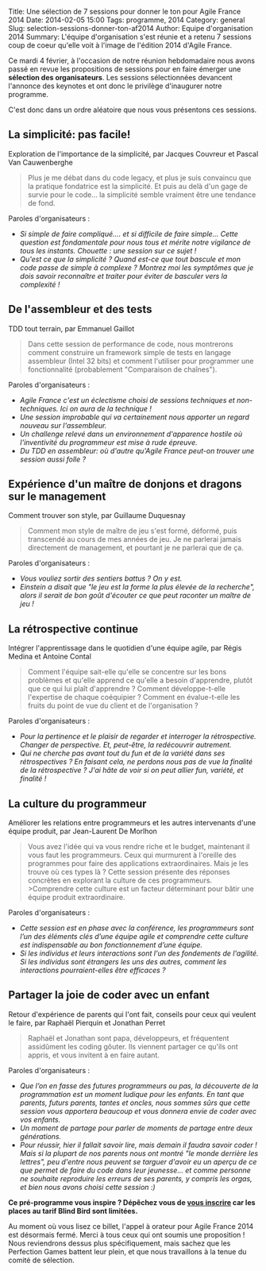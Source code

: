 Title: Une sélection de 7 sessions pour donner le ton pour Agile France 2014
Date: 2014-02-05 15:00
Tags: programme, 2014
Category: general
Slug: selection-sessions-donner-ton-af2014
Author: Equipe d'organisation 2014
Summary: L'équipe d'organisation s'est réunie et a retenu 7 sessions coup de coeur qu'elle voit à l'image de l'édition 2014 d'Agile France.

Ce mardi 4 février, à l'occasion de notre réunion hebdomadaire nous avons passé en revue les propositions de sessions pour en faire émerger une **sélection des organisateurs**.
Les sessions sélectionnées devancent l'annonce des keynotes et ont donc le privilège d'inaugurer notre programme.

C'est donc dans un ordre aléatoire que nous vous présentons ces sessions.

## La simplicité: pas facile! ##
Exploration de l'importance de la simplicité, par Jacques Couvreur et Pascal Van Cauwenberghe

> Plus je me débat dans du code legacy, et plus je suis convaincu que la pratique fondatrice est la simplicité.
> Et puis au delà d'un gage de survie pour le code… la simplicité semble vraiment être une tendance de fond.

Paroles d'organisateurs :

- *Si simple de faire compliqué.... et si difficile de faire simple... Cette question est fondamentale pour nous tous et mérite notre vigilance de tous les instants. Chouette : une session sur ce sujet !*
- *Qu'est ce que la simplicité ? Quand est-ce que tout bascule et mon code passe de simple à complexe ? Montrez moi les symptômes que je dois savoir reconnaître et traiter pour éviter de basculer vers la complexité !* 

## De l'assembleur et des tests ##
TDD tout terrain, par Emmanuel Gaillot

> Dans cette session de performance de code, nous montrerons comment construire un framework simple de tests en langage assembleur (Intel 32 bits) et comment l'utiliser pour programmer une fonctionnalité (probablement "Comparaison de chaînes").

Paroles d'organisateurs :

- *Agile France c'est un éclectisme choisi de sessions techniques et non-techniques. Ici on aura de la technique !*
- *Une session improbable qui va certainement nous apporter un regard nouveau sur l'assembleur.*
- *Un challenge relevé dans un environnement d'apparence hostile où l'inventivité du programmeur est mise à rude épreuve.*
- *Du TDD en assembleur: où d'autre qu'Agile France peut-on trouver une session aussi folle ?*

## Expérience d'un maître de donjons et dragons sur le management ##
Comment trouver son style, par Guillaume Duquesnay

> Comment mon style de maître de jeu s'est formé, déformé, puis transcendé au cours de mes années de jeu. Je ne parlerai jamais directement de management, et pourtant je ne parlerai que de ça.

Paroles d'organisateurs :

- *Vous vouliez sortir des sentiers battus ? On y est.* 
- *Einstein a disait que "le jeu est la forme la plus élevée de la recherche", alors il serait de bon goût d'écouter ce que peut raconter un maître de jeu !*

## La rétrospective continue ##
Intégrer l'apprentissage dans le quotidien d'une équipe agile, par Régis Medina et Antoine Contal

>Comment l'équipe sait-elle qu'elle se concentre sur les bons problèmes et qu'elle apprend ce qu'elle a besoin d'apprendre, plutôt que ce qui lui plaît d'apprendre ?
>Comment développe-t-elle l'expertise de chaque coéquipier ?
>Comment en évalue-t-elle les fruits du point de vue du client et de l'organisation ?

Paroles d'organisateurs :

- *Pour la pertinence et le plaisir de regarder et interroger la rétrospective. Changer de perspective. Et, peut-être, la redécouvrir autrement.*
- *Qui ne cherche pas avant tout du fun et de la variété dans ses rétrospectives ? En faisant cela, ne perdons nous pas de vue la finalité de la rétrospective ? J'ai hâte de voir si on peut allier fun, variété, et finalité !*

## La culture du programmeur ##
Améliorer les relations entre programmeurs et les autres intervenants d'une équipe produit, par Jean-Laurent De Morlhon

> Vous avez l'idée qui va vous rendre riche et le budget, maintenant il vous faut les programmeurs. Ceux qui murmurent à l'oreille des programmes pour faire des applications extraordinaires. Mais je les trouve où ces types là ? Cette session présente des réponses concrètes en explorant la culture de ces programmeurs. >Comprendre cette culture est un facteur déterminant pour bâtir une équipe produit extraordinaire.

Paroles d'organisateurs :

- *Cette session est en phase avec la conférence, les programmeurs sont l’un des éléments clés d’une équipe agile et comprendre cette culture est indispensable au bon fonctionnement d’une équipe.*
- *Si les individus et leurs interactions sont l'un des fondements de l'agilité. Si les individus sont étrangers les uns des autres, comment les interactions pourraient-elles être efficaces ?*

## Partager la joie de coder avec un enfant ##
Retour d'expérience de parents qui l'ont fait, conseils pour ceux qui veulent le faire, par Raphaël Pierquin et Jonathan Perret

> Raphaël et Jonathan sont papa, développeurs, et fréquentent assidûment les coding gôuter. Ils viennent partager ce qu'ils ont appris, et vous invitent à en faire autant.

Paroles d'organisateurs :

- *Que l’on en fasse des futures programmeurs ou pas, la découverte de la programmation est un moment ludique pour les enfants. En tant que parents, futurs parents, tantes et oncles, nous sommes sûrs que cette session vous apportera beaucoup et vous donnera envie de coder avec vos enfants.*
- *Un moment de partage pour parler de moments de partage entre deux générations.*
- *Pour réussir, hier il fallait savoir lire, mais demain il faudra savoir coder ! Mais si la plupart de nos parents nous ont montré "le monde derrière les lettres", peu d'entre nous peuvent se targuer d'avoir eu un aperçu de ce que permet de faire du code dans leur jeunesse... et comme personne ne souhaite reproduire les erreurs de ses parents, y compris les orgas, et bien nous avons choisi cette session  :)*

**Ce pré-programme vous inspire ? Dépêchez vous de [vous inscrire][1] car les places au tarif Blind Bird sont limitées.**

Au moment où vous lisez ce billet, l'appel à orateur pour Agile France 2014 est désormais fermé.
Merci à tous ceux qui ont soumis une proposition ! Nous reviendrons dessus plus spécifiquement, mais sachez que les Perfection Games battent leur plein, et que nous travaillons à la tenue du comité de sélection.

[1]: http://www.conference-agile.fr/
